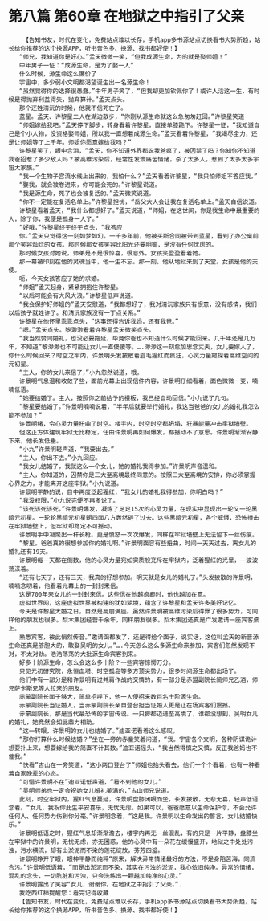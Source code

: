 # 第八篇 第60章 在地狱之中指引了父亲
        【告知书友，时代在变化，免费站点难以长存，手机app多书源站点切换看书大势所趋，站长给你推荐的这个换源APP，听书音色多、换源、找书都好使！】
       “师兄，我知道你是好心。”孟天微微一笑，“但我成源生命，为的就是娶师姐！”
       中年男子一怔：“成源生命，是为了娶一人”
       什么时候，源生命这么廉价了
       宇宙中，多少弱小文明都渴望诞生出一名源生命！
       “虽然觉得你的选择很愚蠢。”中年男子笑了，“但我却更加钦佩你了！或许人活这一生，有时候是得抛弃利益得失，抛弃算计。”孟天点头。
       那个还姓清沅的时候，他就不信死亡了。
       蓝星。孟天、许黎星二人在湖边散步，“你刚从源生命就这么急匆匆赶回。”许黎星笑道
       “师姐嫁给我吧。”孟天停下脚步，转身看着许黎星，直接单膝跪下。许黎星一怔，“我知道自己是个小人物，没资格娶师姐，所以我一直想着成源生命。”孟天看着许黎星，“我竭尽全力，还是让师姐等了上千年。师姐你愿意嫁给我吗？”
       许黎星笑了，眼中含泪，“孟天，你不知道外界都说我爸疯了，被囚禁了吗？你知你不知道我爸招惹了多少敌人吗？被高维污染后，经常性发泄痛苦情绪，杀了太多人，惹到了太多太多宇宙大家族。”
       “我一个生物子宫流水线上出来的，我怕什么？”孟天看着许黎星，“我只怕师姐不答应我。”
       “娶我，就会被卷进来，你可能会死的。”许黎星说道。
       “我是源生命，死了也会被复活的。”孟天微笑说道。
       “你不一定能在复活名单上。”许黎星担忧，“岳父大人会让我在复活名单上。”孟天自信说道。
       许黎星看着孟天，“我什么都想好了。”孟天说道，“师姐，在这世间，你是我生命中最重要的人，除了你，我便是孤身一人了。”
       “好哦，”许黎星终于终于点头，“我答应
       你。”孟天只觉得这一刻如梦如幻。一千多年前，他被买断合同被带到蓝星，看到了办公桌前那个笑容灿烂的女孩。那时候那女孩笑容比阳光还要明媚，是没有任何忧虑的。
       那时候女孩对她说，师弟是不是很惊喜，很意外，女孩笑盈盈看着她。
       那一幕被印刻在他的灵魂当中，他一生不忘。那一刻，他从地狱来到了天堂。女孩是他的天使。
       呃，今天女孩答应了她的求婚。
       “师姐”孟天起身，紧紧拥抱住许黎星。
       “以后可能会有大风大浪。”许黎星低声说道。
       “我会保护好师姐的”孟天安慰道，“我都想好了，我对清沅家族只有恨意，没有感情，我们以后孩子就姓许了。和清沅家族没有一丁点关系。”
       许黎星在他怀里乖乖点头，“这事还得告诉我妈，还有我爸。”
       “嗯。”孟天点头。黎渺渺看着许黎星孟天微笑点头。
       “我当然赞同婚礼，也没必要拖延，毕竟你爸也不知道什么时候才能回来。几千年还是几万年，不知道”黎渺渺也不可能让女儿一直傻傻等。….渺渺这一刻愈加思念丈夫，女儿要嫁人了，你什么时候回来？时空之牢内，许景明头发披散着眉毛猩红而疯狂，心灵力量窥探着高维空间的元初星。
       “主人，你的女儿来信了，”小九忽然说道，哦。
       许景明气息温和收敛了些，面前光幕上出现信件内容，许景明仔细看着，面色微微一变，喃喃低语。
       “她要结婚了。主人，按照你之前给予的模板，我已经自动回信。”小九说了几句。
       “黎星要结婚了。”许景明喃喃说着，“半年后就要举行婚礼，我这当爸爸的女儿的婚礼我怎么能不参加？”
       许景明绪，令心灵力量扭曲了时空。楼宇内，时空时空都坍塌，狂暴能量冲击牢狱墙壁。
       但这正方体建筑牢狱无比稳定，任由许景明再如何爆发，都撼动不了意思。许景明渐渐安静下来，他长发低垂。
       “小九”许景明轻声道，“我要出去。”
       “主人，你出不去。”小九回应。
       “我女儿结婚了，我就这么一个女儿，她的婚礼我得参加。”许景明声音温和。
       “主人，你知道的，囚禁你是三大至高境最终同意的。按照三大至高境的安排，你必须掌握心界之力，才能离开这座牢狱。”小九说道。
       许景明平静的说，目中再度泛起猩红，“我女儿的婚礼我得参加，你明白吗？”
       “我没权限，”小九说完便不再多说了。
       “该死该死该死。”许景明爆发，凝练了足足15次的心灵力量，在现实中显现出一轮又一轮黑暗元初星。一轮轮黑暗元初星朝四面八方轰然砸了过去。这些黑暗元初星，各个威慑，恐怖撞击在牢狱墙壁上，但牢狱却稳定不可撼动。
       许景明手中凝聚出一杆长枪。更是愤怒一次次爆发，同样在牢狱墙壁上无法留下一丝伤痕。
       “黎星。爸爸真的很想参加你的婚礼啊。”许景明面容有些扭曲，时间一天天过去，离女儿的婚礼还有19天。
       许景明每一天都在倒数，他的心灵力量宛如实质般充斥在牢狱内，泛着猩红的光晕，一波波荡漾着。
       “还有七天了，还有三天，我真的好想参加。明天就是女儿的婚礼了。”头发披散的许景明，喃喃念叨着，他看着光幕上的一封封来信。
       这是700年来女儿的一封封来信。这些信在他越疯癫时，他也越加在意。
       虚拟世界网，这座虚拟世界被构建的犹如梦境，蕴含了许黎星和孟天许多美好记忆。
       今天是许黎星大婚之日，自然是高朋满座。虽然许景明被高维污染后得罪了很多势力，可同样他的朋友也很多。梨木集团经营千余年，同样朋友很多。梨木集团还真是广发邀请一座宾客桌上。
       熟悉宾客，彼此悄然传音。”邀请函都发了，还是得给个面子，说实话，这位叫孟天的新晋源生命还真是够胆大的，敢娶吴明的女儿。”….今天怎么这么多源生命来参加，宾客们忽然发现不对，不太对劲。浩浩荡荡的大批源生命宾客到来。
       好多十阶源生命，怎么会这么多十阶？一些宾客惊愕万分。
       只见元初研究院，永恒血塔、时空孤岛等多方顶尖势力，很多时间源生命都出场了。
       他们中有一部分是和许景明有过并肩作战的交情的，有一部分是赤盟副院长简师兄乙酒，师兄萨卡斯兄等人拉来的朋友。
       赤蒙副院长面子够大，简单招呼下，他一人便招来数百名十阶源生命。
       赤蒙副院长当证婚人，当赤蒙副院长亲自登台担当证婚人更是让在场宾客们震撼。
       赤蒙副院长，那是当代最恐怖的宇宙传说。一只脚都迈进至高境了，谁都没想到，吴明女儿的婚礼，她竟然会如此鼎力相助。
       “这一转眼，许景明的女儿也结婚了。”迪亚诺看着这么感叹。
       “那你打算什么时候结婚？”坐在一旁的赤童笑着问道，“我。宇宙各个文明，各种阴谋诡计想要扑上来，想要嫁给我的简直不计其数。”迪亚诺摇头，“我当然得慎之又慎，反正我爸妈也不催我。”
       “快看”古山在一旁笑道，“这小两口登台了”师姐也抬头看去，他们一个个看着，也有一种看着自家晚辈的心态。
       “可惜许景明不在”迪亚诺低声道，“看不到他的女儿。”
       “吴明师弟也一定会祝她女儿婚礼美满的，”古山师兄说道。
       此刻，时空牢狱内，猩红气息蔓延，许景明盘膝闭眼而坐，长发披散，无悲无喜，轻声低语念着。“女儿，我祝你此生平安喜乐，无忧无虑。如果可以，爸爸愿意以生命保护你，不会允许任何人、任何势力伤到你分毫。”许景明念着，“这是我。许景明以生命发出的誓言，女儿结婚快乐。”
       许景明低语之时，猩红气息却渐渐澹去，楼宇内再无一丝混乱，有的只是一片平静，盘膝坐在牢狱中的许景明，无忧无虑，亦无困惑，他的心灵中有一朵花在缓慢盛开，地狱之中处处污浊，污水横流，却有出淤泥而不染的莲花绽放，芬芳四溢。
       许景明睁开了眼，眼神平静而纯粹“原来，解决异常情绪最好的方法，不是身陷苦海，同流合污。”许景明低语着，“而是出淤泥而不染，其实在污浊的淤泥，我心依旧纯净。异常的情绪，混乱的念头，一切肮脏和污浊，只会洗练出一颗越加纯净的心灵。”
       许景明露出了笑容“女儿，谢谢你。在地狱之中指引了父亲。”.
       我吃西红柿提醒您：看完记得收藏
       【告知书友，时代在变化，免费站点难以长存，手机app多书源站点切换看书大势所趋，站长给你推荐的这个换源APP，听书音色多、换源、找书都好使！】